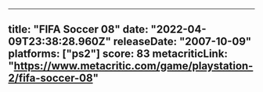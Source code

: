 
---
title: "FIFA Soccer 08"
date: "2022-04-09T23:38:28.960Z"
releaseDate: "2007-10-09"
platforms: ["ps2"]
score: 83
metacriticLink: "https://www.metacritic.com/game/playstation-2/fifa-soccer-08"
---
